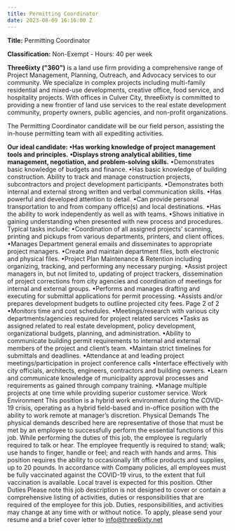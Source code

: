 ```yaml
---
title: Permitting Coordinator
date: 2023-08-09 16:16:00 Z
---
```



**Title:**  Permitting Coordinator

**Classification:** Non-Exempt - Hours: 40 per week

**Three6ixty ("360")** is a land use firm providing a comprehensive range of Project Management, Planning, Outreach, and Advocacy services to our community. We specialize in complex projects including multi-family residential and mixed-use developments, creative office, food service, and hospitality projects. With offices in Culver City, three6ixty is committed to providing a new frontier of land use services to the real estate development community, property owners, public agencies, and non-profit organizations.

The Permitting Coordinator candidate will be our field person, assisting the in-house permitting team with all expediting activities.

**Our ideal candidate:**
**•Has working knowledge of project management tools and principles.**
**•Displays strong analytical abilities, time management, negotiation, and problem-solving skills.**
•Demonstrates basic knowledge of budgets and finance.
•Has basic knowledge of building construction. Ability to track and manage construction projects, subcontractors and project development participants.
•Demonstrates both internal and external strong written and verbal communication skills.
•Has powerful and developed attention to detail.
•Can provide personal transportation to and from company office(s) and local destinations.
•Has the ability to work independently as well as with teams.
•Shows initiative in gaining understanding when presented with new process and procedures.
Typical tasks include:
•Coordination of all assigned projects’ scanning, printing and pickups from various departments, printers, and client offices.
•Manages Department general emails and disseminates to appropriate project managers.
•Create and maintain department files, both electronic and physical files.
•Project Plan Maintenance & Retention including organizing, tracking, and performing any necessary purging.
•Assist project managers in, but not limited to, updating of project trackers, dissemination of project corrections from city agencies and coordination of meetings for internal and external groups.
•Performs and manages drafting and executing for submittal applications for permit processing.
•Assists and/or prepares development budgets to outline projected city fees.
Page 2 of 2
•Monitors time and cost schedules.
•Meetings/research with various city departments/agencies required for project related services
•Tasks as assigned related to real estate development, policy development, organizational budgets, planning, and administration.
•Ability to communicate building permit requirements to internal and external members of the project and client’s team.
•Maintain strict timelines for submittals and deadlines.
•Attendance at and leading project meetings/participation in project conference calls
•Interface effectively with city officials, architects, engineers, contractors and building owners.
•Learn and communicate knowledge of municipality approval processes and requirements as gained through company training.
•Manage multiple projects at one time while providing superior customer service.
Work Environment This position is a hybrid work environment during the COVID-19 crisis, operating as a hybrid field-based and in-office position with the ability to work remote at manager’s discretion.
Physical Demands The physical demands described here are representative of those that must be met by an employee to successfully perform the essential functions of this job.
While performing the duties of this job, the employee is regularly required to talk or hear. The employee frequently is required to stand; walk; use hands to finger, handle or feel; and reach with hands and arms.
This position requires the ability to occasionally lift office products and supplies, up to 20 pounds.
In accordance with Company policies, all employees must be fully vaccinated against the COVID-19 virus, to the extent that full vaccination is available.
Local travel is expected for this position.
Other Duties Please note this job description is not designed to cover or contain a comprehensive listing of activities, duties or responsibilities that are required of the employee for this job. Duties, responsibilities, and activities may change at any time with or without notice. To apply, please send your resume and a brief cover letter to info@three6ixty.net